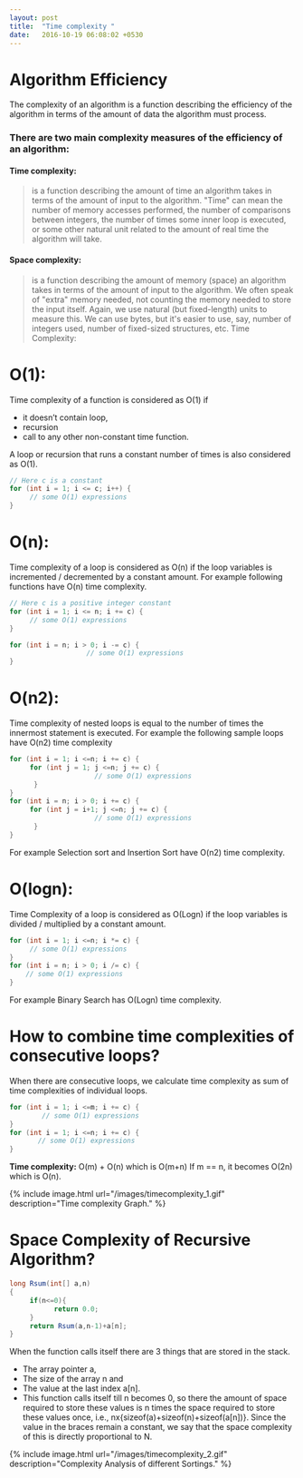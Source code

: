 ```yaml
---
layout: post
title:  "Time complexity "
date:   2016-10-19 06:08:02 +0530
---
```

# Algorithm Efficiency


The complexity of an algorithm is a function describing the efficiency of the algorithm in terms of the amount of data the algorithm must process.

### There are two main complexity measures of the efficiency of an algorithm:

#### Time complexity:
>is a function describing the amount of time an algorithm takes in terms of the amount of input to the algorithm. "Time" can mean the number of memory accesses performed, the number of comparisons between integers, the number of times some inner loop is executed, or some other natural unit related to the amount of real time the algorithm will take.

#### Space complexity:
> is a function describing the amount of memory (space) an algorithm takes in      terms of the amount of input to the algorithm. We often speak of "extra" memory needed, not counting the memory needed to store the input itself. Again, we use natural (but fixed-length) units to measure this. We can use bytes, but it's easier to use, say, number of integers used, number of fixed-sized structures, etc.
Time Complexity:

# O(1):

Time complexity of a function is considered as O(1) if
* it doesn’t contain loop,
* recursion
* call to any other non-constant time function.

A loop or recursion that runs a constant number of times is also considered as O(1).


~~~java
// Here c is a constant
for (int i = 1; i <= c; i++) {
     // some O(1) expressions
}
~~~

# O(n):

Time complexity of a loop is considered as O(n) if the loop variables is incremented / decremented by a constant amount. For example following functions have O(n) time complexity.
~~~java
// Here c is a positive integer constant  
for (int i = 1; i <= n; i += c) {
     // some O(1) expressions
}

for (int i = n; i > 0; i -= c) {
                   // some O(1) expressions
}
~~~
# O(n2):

Time complexity of nested loops is equal to the number of times the innermost statement is executed. For example the following sample loops have O(n2) time complexity
~~~java
for (int i = 1; i <=n; i += c) {
     for (int j = 1; j <=n; j += c) {
                     // some O(1) expressions
      }
}
for (int i = n; i > 0; i += c) {
     for (int j = i+1; j <=n; j += c) {
                     // some O(1) expressions
      }
}
~~~
For example Selection sort and Insertion Sort have O(n2) time complexity.
# O(logn):

Time Complexity of a loop is considered as O(Logn) if the loop variables is divided / multiplied by a constant amount.
~~~java
for (int i = 1; i <=n; i *= c) {
     // some O(1) expressions
}
for (int i = n; i > 0; i /= c) {
    // some O(1) expressions
}
~~~
For example Binary Search  has O(Logn) time complexity.

# How to combine time complexities of consecutive loops?

When there are consecutive loops, we calculate time complexity as sum of time complexities of individual loops.
~~~java
for (int i = 1; i <=m; i += c) {
        // some O(1) expressions
}
for (int i = 1; i <=n; i += c) {
       // some O(1) expressions
}
~~~
**Time complexity:** O(m) + O(n) which is O(m+n)
If m == n, it becomes O(2n) which is O(n).

{% include image.html url="/images/timecomplexity_1.gif" description="Time complexity Graph." %}

# Space Complexity of Recursive Algorithm?

~~~java
long Rsum(int[] a,n)
{
     if(n<=0){
           return 0.0;
     }
     return Rsum(a,n-1)+a[n];
}
~~~
When the function calls itself there are 3 things that are stored in the stack.
>
* The array pointer a,
* The size of the array n and
* The value at the last index a[n].
* This function calls itself till n becomes 0, so there the amount of space required to store these values is n times the space required to store these values once, i.e., nx{sizeof(a)+sizeof(n)+sizeof(a[n])}. Since the value in the braces remain a constant, we say that the space complexity of this is directly proportional to N.

{% include image.html url="/images/timecomplexity_2.gif" description="Complexity Analysis of different Sortings." %}
